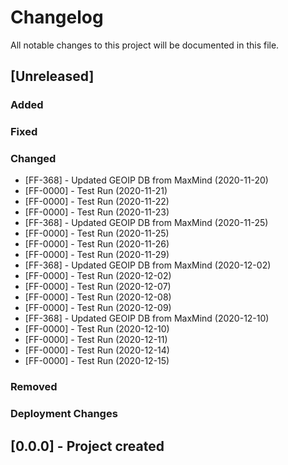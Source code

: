﻿# Changelog
All notable changes to this project will be documented in this file.

<!--
Please ADD ALL Changes to the UNRELEASED SECTION and not a specific release
-->

## [Unreleased]
### Added
### Fixed
### Changed
- [FF-368] - Updated GEOIP DB from MaxMind (2020-11-20)
- [FF-0000] - Test Run (2020-11-21)
- [FF-0000] - Test Run (2020-11-22)
- [FF-0000] - Test Run (2020-11-23)
- [FF-368] - Updated GEOIP DB from MaxMind (2020-11-25)
- [FF-0000] - Test Run (2020-11-25)
- [FF-0000] - Test Run (2020-11-26)
- [FF-0000] - Test Run (2020-11-29)
- [FF-368] - Updated GEOIP DB from MaxMind (2020-12-02)
- [FF-0000] - Test Run (2020-12-02)
- [FF-0000] - Test Run (2020-12-07)
- [FF-0000] - Test Run (2020-12-08)
- [FF-0000] - Test Run (2020-12-09)
- [FF-368] - Updated GEOIP DB from MaxMind (2020-12-10)
- [FF-0000] - Test Run (2020-12-10)
- [FF-0000] - Test Run (2020-12-11)
- [FF-0000] - Test Run (2020-12-14)
- [FF-0000] - Test Run (2020-12-15)
### Removed
### Deployment Changes

<!--
Releases that have at least been deployed to staging, BUT NOT necessarily released to live.  Changes should be moved from [Unreleased] into here as they are merged into the appropriate release branch
-->
## [0.0.0] - Project created